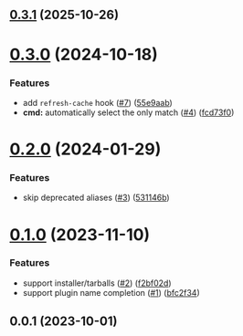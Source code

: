 ## [0.3.1](https://github.com/cristiand391/sf-plugin-fzf-cmp/compare/0.3.0...0.3.1) (2025-10-26)



# [0.3.0](https://github.com/cristiand391/sf-plugin-fzf-cmp/compare/0.2.0...0.3.0) (2024-10-18)


### Features

* add `refresh-cache` hook ([#7](https://github.com/cristiand391/sf-plugin-fzf-cmp/issues/7)) ([55e9aab](https://github.com/cristiand391/sf-plugin-fzf-cmp/commit/55e9aabcb86fb0001e2de5b5b2a718014986cc6a))
* **cmd:** automatically select the only match ([#4](https://github.com/cristiand391/sf-plugin-fzf-cmp/issues/4)) ([fcd73f0](https://github.com/cristiand391/sf-plugin-fzf-cmp/commit/fcd73f00109eb78c35821cc120f1a3aef7fa3114))



# [0.2.0](https://github.com/cristiand391/sf-plugin-fzf-cmp/compare/0.1.0...0.2.0) (2024-01-29)


### Features

* skip deprecated aliases ([#3](https://github.com/cristiand391/sf-plugin-fzf-cmp/issues/3)) ([531146b](https://github.com/cristiand391/sf-plugin-fzf-cmp/commit/531146b2c5ddb7d27b1f5d273e059a40715fa9b4))



# [0.1.0](https://github.com/cristiand391/sf-plugin-fzf-cmp/compare/0.0.1...0.1.0) (2023-11-10)


### Features

* support installer/tarballs ([#2](https://github.com/cristiand391/sf-plugin-fzf-cmp/issues/2)) ([f2bf02d](https://github.com/cristiand391/sf-plugin-fzf-cmp/commit/f2bf02df81ea6ca4a26546a47d571df347f69e56))
* support plugin name completion ([#1](https://github.com/cristiand391/sf-plugin-fzf-cmp/issues/1)) ([bfc2f34](https://github.com/cristiand391/sf-plugin-fzf-cmp/commit/bfc2f340426c8764e29be485016467371f093dae))



## 0.0.1 (2023-10-01)



